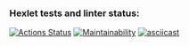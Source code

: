 ### Hexlet tests and linter status:
[![Actions Status](https://github.com/gabrvp/php-project-45/actions/workflows/hexlet-check.yml/badge.svg)](https://github.com/gabrvp/php-project-45/actions)
[![Maintainability](https://api.codeclimate.com/v1/badges/86ca40c90905090ecad7/maintainability)](https://codeclimate.com/github/gabrvp/php-project-45/maintainability)
[![asciicast](https://asciinema.org/a/AbbSM3VkXkCmJw5FMdDjsNIB0.svg)](https://asciinema.org/a/AbbSM3VkXkCmJw5FMdDjsNIB0)
